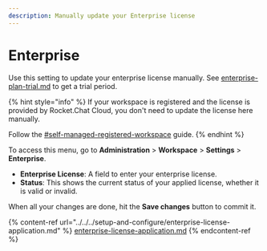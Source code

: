 ```yaml
---
description: Manually update your Enterprise license
---
```


# Enterprise

Use this setting to update your enterprise license manually. See [enterprise-plan-trial.md](../../../setup-and-configure/enterprise-plan-trial.md "mention") to get a trial period.

{% hint style="info" %}
If your workspace is registered and the license is provided by Rocket.Chat Cloud, you don't need to update the license here manually.

Follow the [#self-managed-registered-workspace](../../../setup-and-configure/enterprise-license-application.md#self-managed-registered-workspace "mention") guide.
{% endhint %}

To access this menu, go to **Administration** > **Workspace** > **Settings** > **Enterprise**.

* **Enterprise License**: A field to enter your enterprise license.
* **Status**: This shows the current status of your applied license, whether it is valid or invalid.

When all your changes are done, hit the **Save changes** button to commit it.

{% content-ref url="../../../setup-and-configure/enterprise-license-application.md" %}
[enterprise-license-application.md](../../../setup-and-configure/enterprise-license-application.md)
{% endcontent-ref %}
